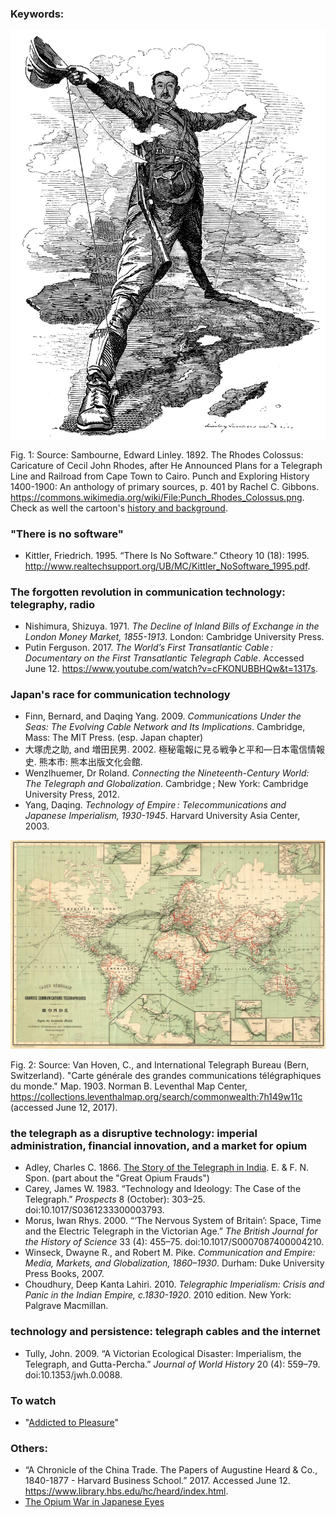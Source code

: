 ### Keywords:

![The Rhodes Colossus](/img1024px-Punch_Rhodes_Colossus.png)

Fig. 1: Source: Sambourne, Edward Linley. 1892. The Rhodes Colossus: Caricature of Cecil John Rhodes, after He Announced Plans for a Telegraph Line and Railroad from Cape Town to Cairo. Punch and Exploring History 1400-1900: An anthology of primary sources, p. 401 by Rachel C. Gibbons. https://commons.wikimedia.org/wiki/File:Punch_Rhodes_Colossus.png.
Check as well the cartoon's [history and background](https://en.wikipedia.org/wiki/The_Rhodes_Colossus).

### "There is no software"
* Kittler, Friedrich. 1995. “There Is No Software.” Ctheory 10 (18): 1995. http://www.realtechsupport.org/UB/MC/Kittler_NoSoftware_1995.pdf.

### The forgotten revolution in communication technology: telegraphy, radio
* Nishimura, Shizuya. 1971. *The Decline of Inland Bills of Exchange in the London Money Market, 1855-1913*. London: Cambridge University Press.
* Putin Ferguson. 2017. *The World’s First Transatlantic Cable : Documentary on the First Transatlantic Telegraph Cable*. Accessed June 12. https://www.youtube.com/watch?v=cFKONUBBHQw&t=1317s.

### Japan's race for communication technology
* Finn, Bernard, and Daqing Yang. 2009. *Communications Under the Seas: The Evolving Cable Network and Its Implications*. Cambridge, Mass: The MIT Press. (esp. Japan chapter)
* 大塚虎之助, and 増田民男. 2002. 極秘電報に見る戦争と平和―日本電信情報史. 熊本市: 熊本出版文化会館.
* Wenzlhuemer, Dr Roland. *Connecting the Nineteenth-Century World: The Telegraph and Globalization*. Cambridge ; New York: Cambridge University Press, 2012.
* Yang, Daqing. *Technology of Empire : Telecommunications and Japanese Imperialism, 1930-1945*. Harvard University Asia Center, 2003. 

![telegraph lines in 1901](/1901-Berne-Map-BPL-Leventhal.jpg)

Fig. 2: Source: Van Hoven, C.,  and International Telegraph Bureau (Bern, Switzerland).  "Carte générale des grandes communications télégraphiques du monde."  Map.  1903.  Norman B. Leventhal Map Center,  https://collections.leventhalmap.org/search/commonwealth:7h149w11c (accessed June 12, 2017).

### the telegraph as a disruptive technology: imperial administration, financial innovation, and a market for opium
* Adley, Charles C. 1866. [The Story of the Telegraph in India](https://books.google.ch/books?id=1GwBAAAAQAAJ&ots=YGwc3xxp88&dq=telegraphy%20opium&lr&pg=PP1#v=onepage&q=telegraphy%20opium&f=false). E. & F. N. Spon. (part about the "Great Opium Frauds")
* Carey, James W. 1983. “Technology and Ideology: The Case of the Telegraph.” *Prospects* 8 (October): 303–25. doi:10.1017/S0361233300003793.
* Morus, Iwan Rhys. 2000. “‘The Nervous System of Britain’: Space, Time and the Electric Telegraph in the Victorian Age.” *The British Journal for the History of Science* 33 (4): 455–75. doi:10.1017/S0007087400004210.
* Winseck, Dwayne R., and Robert M. Pike. *Communication and Empire: Media, Markets, and Globalization, 1860–1930*. Durham: Duke University Press Books, 2007.
* Choudhury, Deep Kanta Lahiri. 2010. *Telegraphic Imperialism: Crisis and Panic in the Indian Empire, c.1830-1920*. 2010 edition. New York: Palgrave Macmillan.

### technology and persistence: telegraph cables and the internet
* Tully, John. 2009. “A Victorian Ecological Disaster: Imperialism, the Telegraph, and Gutta-Percha.” *Journal of World History* 20 (4): 559–79. doi:10.1353/jwh.0.0088.

### To watch
* "[Addicted to Pleasure](http://docuwiki.net/index.php?title=Addicted_to_Pleasure)"

### Others:
* “A Chronicle of the China Trade. The Papers of Augustine Heard & Co., 1840-1877 - Harvard Business School.” 2017. Accessed June 12. https://www.library.hbs.edu/hc/heard/index.html.
* [The Opium War in Japanese Eyes](https://ocw.mit.edu/ans7870/21f/21f.027/opium_wars_japan/index.html)
